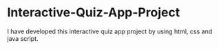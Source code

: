 # Interactive-Quiz-App-Project
I have developed this interactive quiz app project by using html, css and java script.
